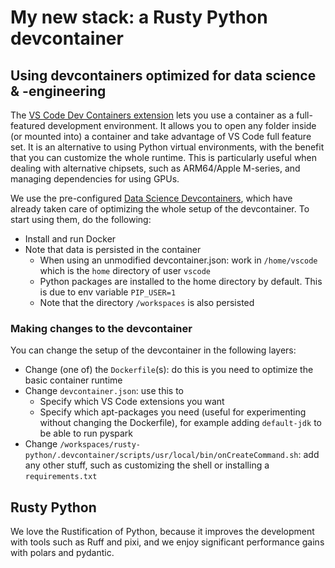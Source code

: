 # My new stack: a Rusty Python devcontainer

## Using devcontainers optimized for data science & -engineering

The [VS Code Dev Containers extension](https://code.visualstudio.com/docs/devcontainers/containers) lets you use a container as a full-featured development environment. It allows you to open any folder inside (or mounted into) a container and take advantage of VS Code full feature set. It is an alternative to using Python virtual environments, with the benefit that you can customize the whole runtime. This is particularly useful when dealing with alternative chipsets, such as ARM64/Apple M-series, and managing dependencies for using GPUs.

We use the pre-configured [Data Science Devcontainers](https://github.com/b-data/data-science-devcontainers), which have already taken care of optimizing the whole setup of the devcontainer. To start using them, do the following:

- Install and run Docker
- Note that data is persisted in the container
  - When using an unmodified devcontainer.json: work in `/home/vscode` which is the `home` directory of user `vscode`
  - Python packages are installed to the home directory by default. This is due to env variable `PIP_USER=1`
  - Note that the directory `/workspaces` is also persisted

### Making changes to the devcontainer

You can change the setup of the devcontainer in the following layers:

- Change (one of) the `Dockerfile`(s): do this is you need to optimize the basic container runtime
- Change `devcontainer.json`: use this to
  - Specify which VS Code extensions you want
  - Specify which apt-packages you need (useful for experimenting without changing the Dockerfile), for example adding `default-jdk` to be able to run pyspark
- Change `/workspaces/rusty-python/.devcontainer/scripts/usr/local/bin/onCreateCommand.sh`: add any other stuff, such as customizing the shell or installing a `requirements.txt`

## Rusty Python

We love the Rustification of Python, because it improves the development with tools such as Ruff and pixi, and we enjoy significant performance gains with polars and pydantic.